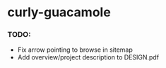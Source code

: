 # curly-guacamole

### TODO:
* Fix arrow pointing to browse in sitemap
* Add overview/project description to DESIGN.pdf